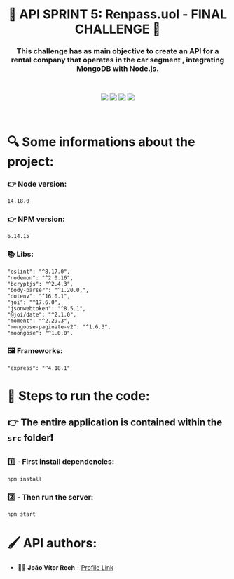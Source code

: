 <h1 align="center"> 🚗 API SPRINT 5: Renpass.uol - FINAL CHALLENGE 🚗 </h1>
<h3 align="center"> This challenge has as main objective to create an API for a rental company that operates in the car segment , integrating MongoDB with Node.js. </h3>

</br>
<p align="center">
 <img src="https://img.shields.io/badge/JavaScript-323330?style=for-the-badge&logo=javascript&logoColor=F7DF1E"/>
 <img src="https://img.shields.io/badge/Node.js-43853D?style=for-the-badge&logo=node.js&logoColor=white"/>
 <img src="https://img.shields.io/badge/MongoDB-4EA94B?style=for-the-badge&logo=mongodb&logoColor=white"/>
 <img src="https://img.shields.io/badge/Express.js-404D59?style=for-the-badge"/>
</p>
</br>


<h1 align> 🔍 Some informations about the project: </h1>

### 👉 Node version:
```
14.18.0
```
### 👉 NPM version:
```
6.14.15
```
### 📚 Libs:
```
"eslint": "^8.17.0",
"nodemon": "^2.0.16",
"bcryptjs": "^2.4.3",
"body-parser": "^1.20.0,",
"dotenv": "^16.0.1",
"joi": "^17.6.0",
"jsonwebtoken": "^8.5.1",
"@joi/date": "^2.1.0",
"moment": "^2.29.3",
"mongoose-paginate-v2": "^1.6.3",
"moongose": "^1.0.0".
```
### 🖼️ Frameworks:
```
"express": "^4.18.1"
```

<h1 align> 👣 Steps to run the code: </h1>

## 👉 The entire application is contained within the `src` folder❗


### 1️⃣ - First install dependencies:

    npm install

### 2️⃣ - Then run the server:

    npm start
    
    
<h1 align=> 🖌️ API authors: </h1>

* 👱‍♂️ **João Vítor Rech** - [Profile Link](https://github.com/TheJoaoRech)
